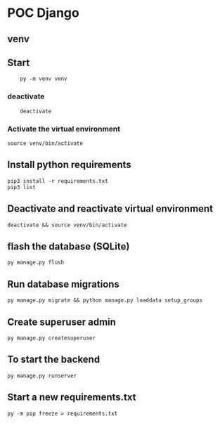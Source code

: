 # POC Django


## venv

## Start
        py -m venv venv
### deactivate
        deactivate


### Activate the virtual environment

    source venv/bin/activate

## Install python requirements

    pip3 install -r requirements.txt
    pip3 list

## Deactivate and reactivate virtual environment

    deactivate && source venv/bin/activate
## flash the database (SQLite)
    py manage.py flush

## Run database migrations

    py manage.py migrate && python manage.py loaddata setup_groups

## Create superuser admin

    py manage.py createsuperuser

## To start the backend

    py manage.py runserver

## Start a new requirements.txt

    py -m pip freeze > requirements.txt